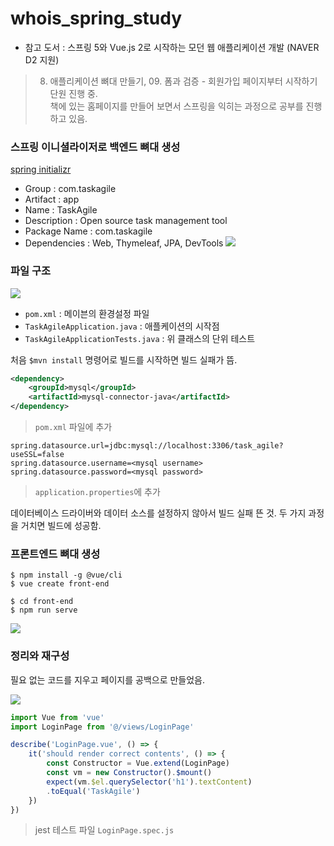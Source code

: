 # whois_spring_study

* 참고 도서 : 스프링 5와 Vue.js 2로 시작하는 모던 웹 애플리케이션 개발 (NAVER D2 지원)
> 08. 애플리케이션 뼈대 만들기, 09. 폼과 검증 - 회원가입 페이지부터 시작하기 단원 진행 중.  
책에 있는 홈페이지를 만들어 보면서 스프링을 익히는 과정으로 공부를 진행하고 있음.

### 스프링 이니셜라이저로 백엔드 뼈대 생성
[spring initializr](https://start.spring.io)

* Group : com.taskagile
* Artifact : app
* Name : TaskAgile
* Description : Open source task management tool
* Package Name : com.taskagile
* Dependencies : Web, Thymeleaf, JPA, DevTools
 ![](1.png)

### 파일 구조
![](2.png)

* `pom.xml` : 메이븐의 환경설정 파일
* `TaskAgileApplication.java` : 애플케이션의 시작점
* `TaskAgileApplicationTests.java` : 위 클래스의 단위 테스트

처음 `$mvn install` 명령어로 빌드를 시작하면 빌드 실패가 뜸.

``` xml
<dependency>
	<groupId>mysql</groupId>
	<artifactId>mysql-connector-java</artifactId>
</dependency>
```  
> `pom.xml` 파일에 추가

```
spring.datasource.url=jdbc:mysql://localhost:3306/task_agile?useSSL=false
spring.datasource.username=<mysql username>
spring.datasource.password=<mysql password>
```
> `application.properties`에 추가

데이터베이스 드라이버와 데이터 소스를 설정하지 않아서 빌드 실패 뜬 것. 두 가지 과정을 거치면 빌드에 성공함.	

### 프론트엔드 뼈대 생성
```
$ npm install -g @vue/cli
$ vue create front-end
```

```
$ cd front-end
$ npm run serve
```
![](3.png)

### 정리와 재구성
필요 없는 코드를 지우고 페이지를 공백으로 만들었음.

![](4.png)

``` javascript
import Vue from 'vue'
import LoginPage from '@/views/LoginPage'

describe('LoginPage.vue', () => {
	it('should render correct contents', () => {
		const Constructor = Vue.extend(LoginPage)
		const vm = new Constructor().$mount()
		expect(vm.$el.querySelector('h1').textContent)
		.toEqual('TaskAgile')
	})
})
```
> jest 테스트 파일 `LoginPage.spec.js`
